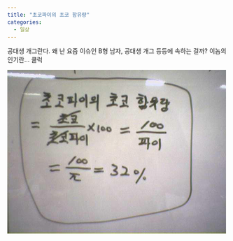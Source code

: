 ```yaml
---
title: "초코파이의 초코 함유량"
categories:
  - 일상
---
```


공대생 개그란다. 왜 난 요즘 이슈인 B형 남자, 공대생 개그 등등에 속하는 걸까? 이놈의 인기란... 쿨럭

![](/assets/images/posts/2004/11/fk200000000050.png)  

